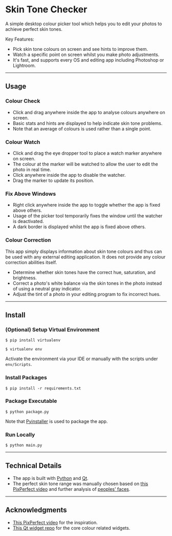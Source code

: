 # Skin Tone Checker

A simple desktop colour picker tool which helps you to edit your photos to achieve perfect skin tones.

Key Features:
- Pick skin tone colours on screen and see hints to improve them.
- Watch a specific point on screen whilst you make photo adjustments.
- It's fast, and supports every OS and editing app including Photoshop or Lightroom.

---

## Usage

### Colour Check
- Click and drag anywhere inside the app to analyse colours anywhere on screen.
- Basic stats and hints are displayed to help indicate skin tone problems.
- Note that an average of colours is used rather than a single point.

### Colour Watch
- Click and drag the eye dropper tool to place a watch marker anywhere on screen.
- The colour at the marker will be watched to allow the user to edit the photo in real time.
- Click anywhere inside the app to disable the watcher.
- Drag the marker to update its position.

### Fix Above Windows
- Right click anywhere inside the app to toggle whether the app is fixed above others.
- Usage of the picker tool temporarily fixes the window until the watcher is deactivated.
- A dark border is displayed whilst the app is fixed above others.

### Colour Correction
This app simply displays information about skin tone colours and thus can be used with any external editing application. It does not provide any colour correction abilities itself.

- Determine whether skin tones have the correct hue, saturation, and brightness.
- Correct a photo's white balance via the skin tones in the photo instead of using a neutral gray indicator.
- Adjust the tint of a photo in your editing program to fix incorrect hues.

---

## Install

### (Optional) Setup Virtual Environment

`$ pip install virtualenv`

`$ virtualenv env`

Activate the environment via your IDE or manually with the scripts under `env/Scripts`.

### Install Packages

`$ pip install -r requirements.txt`

### Package Executable

`$ python package.py`

Note that [Pyinstaller](https://pyinstaller.readthedocs.io/en/stable/) is used to package the app.

### Run Locally

`$ python main.py`

---

## Technical Details

- The app is built with [Python](https://www.python.org/downloads/) and [Qt](https://pyqt5.com).
- The perfect skin tone range was manually chosen based on [this PixPerfect video](https://www.youtube.com/watch?v=Wvr8LCSuFjE) and further analysis of [peoples' faces](http://vis-www.cs.umass.edu/lfw/alpha_all_30.html).

---

## Acknowledgments

- [This PixPerfect video](https://www.youtube.com/watch?v=Wvr8LCSuFjE) for the inspiration.
- [This Qt widget repo](https://github.com/PyQt5/CustomWidgets) for the core colour related widgets.